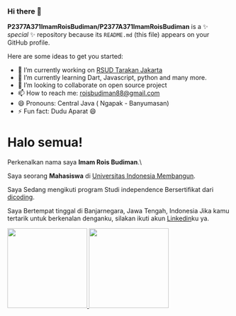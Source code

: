 ### Hi there 👋


**P2377A371ImamRoisBudiman/P2377A371ImamRoisBudiman** is a ✨ _special_ ✨ repository because its `README.md` (this file) appears on your GitHub profile.

Here are some ideas to get you started:

- 🔭 I’m currently working on [RSUD Tarakan Jakarta](https://rsudtarakan.jakarta.go.id/)
- 🌱 I’m currently learning Dart, Javascript, python and many more.
- 👯 I’m looking to collaborate on open source project
- 📫 How to reach me: roisbudiman88@gmail.com
- 😄 Pronouns: Central Java ( Ngapak - Banyumasan)
- ⚡ Fun fact: Dudu Aparat 😄


# Halo semua! 

Perkenalkan nama saya **Imam Rois Budiman**.\

Saya seorang **Mahasiswa** di [Universitas Indonesia Membangun](https://inaba.ac.id/).

Saya Sedang mengikuti program Studi independence Bersertifikat dari [dicoding](https://www.dicoding.com/).

Saya Bertempat tinggal di Banjarnegara, Jawa Tengah, Indonesia
Jika kamu tertarik untuk berkenalan denganku, silakan ikuti akun [Linkedin](https://www.linkedin.com/in/imam-rois-budiman-288b9118b)ku ya.


<p align="left">
<a href="https://github.com/P2377A371ImamRoisBudiman">
  <img height="180em" src="https://github-readme-stats-eight-theta.vercel.app/api?username=P2377A371ImamRoisBudiman&show_icons=true&theme=algolia&include_all_commits=true&count_private=true"/>
  <img height="180em" src="https://github-readme-stats-eight-theta.vercel.app/api/top-langs/?username=P2377A371ImamRoisBudiman&layout=compact&langs_count=8&theme=algolia"/>
</a>
</p>



